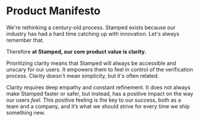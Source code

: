 # Product Manifesto

We're rethinking a century-old process. Stamped exists because our industry has had a hard time catching up with innovation. Let's always remember that.

Therefore **at Stamped, our core product value is clarity.**

Prioritizing clarity means that Stamped will always be accessible and unscary for our users. It empowers them to feel in control of the verification process. Clarity doesn't mean simplicity, but it's often related.

Clarity requires deep empathy and constant refinement. It does not always make Stamped faster or safer, but instead, has a positive impact on the way our users *feel*. This positive feeling is the key to our success, both as a team and a company, and it’s what we should strive for every time we ship something new.
